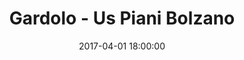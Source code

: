 ---
title: Gardolo - Us Piani Bolzano
date: 2017-04-01 18:00:00
squadra-a: Bc Gardolo
punteggio-a: 65
squadra-b: Us Piani Bolzano
punteggio-b: 52
partite/squadra: under-18-16-17
luogo: Centro Sportivo Trento Nord
categoria: under 18
---